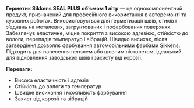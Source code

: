 **Герметик Sikkens SEAL PLUS об’ємом 1 літр** — це однокомпонентний продукт, призначений для професійного використання в авторемонті та кузовних роботах. Використовується для герметизації швів, стиків і з’єднань на металевих, загрунтованих і пофарбованих поверхнях. Забезпечує еластичне, міцне покриття з високою адгезією, стійкістю до вологи, перепадів температур і вібрацій. Швидко висихає, після затвердіння дозволяє фарбування автомобільними фарбами Sikkens. Підходить для нанесення пензлем або шовним пістолетом, ідеальний для відновлення заводських швів і захисту від корозії.

**Переваги:**

- Висока еластичність і адгезія
- Стійкість до вологи та температур
- Швидке висихання і можливість фарбування
- Захист від корозії та вібрацій
